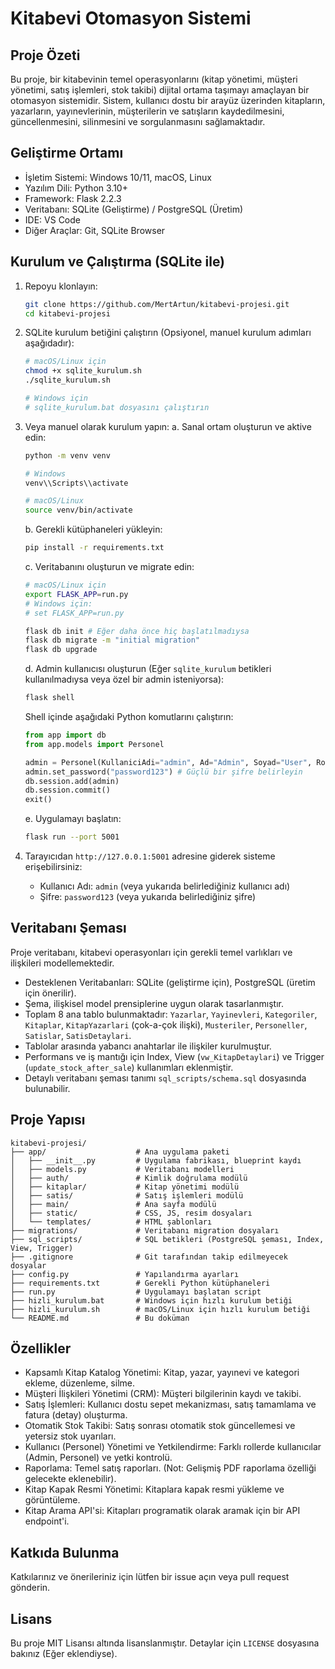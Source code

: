 # Kitabevi Otomasyon Sistemi

## Proje Özeti
Bu proje, bir kitabevinin temel operasyonlarını (kitap yönetimi, müşteri yönetimi, satış işlemleri, stok takibi) dijital ortama taşımayı amaçlayan bir otomasyon sistemidir. Sistem, kullanıcı dostu bir arayüz üzerinden kitapların, yazarların, yayınevlerinin, müşterilerin ve satışların kaydedilmesini, güncellenmesini, silinmesini ve sorgulanmasını sağlamaktadır.

## Geliştirme Ortamı
- İşletim Sistemi: Windows 10/11, macOS, Linux
- Yazılım Dili: Python 3.10+
- Framework: Flask 2.2.3
- Veritabanı: SQLite (Geliştirme) / PostgreSQL (Üretim)
- IDE: VS Code
- Diğer Araçlar: Git, SQLite Browser

## Kurulum ve Çalıştırma (SQLite ile)
1. Repoyu klonlayın:
   ```bash
   git clone https://github.com/MertArtun/kitabevi-projesi.git
   cd kitabevi-projesi
   ```

2. SQLite kurulum betiğini çalıştırın (Opsiyonel, manuel kurulum adımları aşağıdadır):
   ```bash
   # macOS/Linux için
   chmod +x sqlite_kurulum.sh
   ./sqlite_kurulum.sh

   # Windows için
   # sqlite_kurulum.bat dosyasını çalıştırın
   ```

3. Veya manuel olarak kurulum yapın:
   a. Sanal ortam oluşturun ve aktive edin:
      ```bash
      python -m venv venv

      # Windows
      venv\\Scripts\\activate

      # macOS/Linux
      source venv/bin/activate
      ```

   b. Gerekli kütüphaneleri yükleyin:
      ```bash
      pip install -r requirements.txt
      ```

   c. Veritabanını oluşturun ve migrate edin:
      ```bash
      # macOS/Linux için
      export FLASK_APP=run.py
      # Windows için:
      # set FLASK_APP=run.py

      flask db init # Eğer daha önce hiç başlatılmadıysa
      flask db migrate -m "initial migration"
      flask db upgrade
      ```

   d. Admin kullanıcısı oluşturun (Eğer `sqlite_kurulum` betikleri kullanılmadıysa veya özel bir admin isteniyorsa):
      ```bash
      flask shell
      ```
      Shell içinde aşağıdaki Python komutlarını çalıştırın:
      ```python
      from app import db
      from app.models import Personel

      admin = Personel(KullaniciAdi="admin", Ad="Admin", Soyad="User", Rol="Admin")
      admin.set_password("password123") # Güçlü bir şifre belirleyin
      db.session.add(admin)
      db.session.commit()
      exit()
      ```

   e. Uygulamayı başlatın:
      ```bash
      flask run --port 5001
      ```

4. Tarayıcıdan `http://127.0.0.1:5001` adresine giderek sisteme erişebilirsiniz:
   - Kullanıcı Adı: `admin` (veya yukarıda belirlediğiniz kullanıcı adı)
   - Şifre: `password123` (veya yukarıda belirlediğiniz şifre)

## Veritabanı Şeması
Proje veritabanı, kitabevi operasyonları için gerekli temel varlıkları ve ilişkileri modellemektedir.
- Desteklenen Veritabanları: SQLite (geliştirme için), PostgreSQL (üretim için önerilir).
- Şema, ilişkisel model prensiplerine uygun olarak tasarlanmıştır.
- Toplam 8 ana tablo bulunmaktadır: `Yazarlar`, `Yayinevleri`, `Kategoriler`, `Kitaplar`, `KitapYazarlari` (çok-a-çok ilişki), `Musteriler`, `Personeller`, `Satislar`, `SatisDetaylari`.
- Tablolar arasında yabancı anahtarlar ile ilişkiler kurulmuştur.
- Performans ve iş mantığı için Index, View (`vw_KitapDetaylari`) ve Trigger (`update_stock_after_sale`) kullanımları eklenmiştir.
- Detaylı veritabanı şeması tanımı `sql_scripts/schema.sql` dosyasında bulunabilir.

## Proje Yapısı
```
kitabevi-projesi/
├── app/                    # Ana uygulama paketi
│   ├── __init__.py         # Uygulama fabrikası, blueprint kaydı
│   ├── models.py           # Veritabanı modelleri
│   ├── auth/               # Kimlik doğrulama modülü
│   ├── kitaplar/           # Kitap yönetimi modülü
│   ├── satis/              # Satış işlemleri modülü
│   ├── main/               # Ana sayfa modülü
│   ├── static/             # CSS, JS, resim dosyaları
│   └── templates/          # HTML şablonları
├── migrations/             # Veritabanı migration dosyaları
├── sql_scripts/            # SQL betikleri (PostgreSQL şeması, Index, View, Trigger)
├── .gitignore              # Git tarafından takip edilmeyecek dosyalar
├── config.py               # Yapılandırma ayarları
├── requirements.txt        # Gerekli Python kütüphaneleri
├── run.py                  # Uygulamayı başlatan script
├── hizli_kurulum.bat       # Windows için hızlı kurulum betiği
├── hizli_kurulum.sh        # macOS/Linux için hızlı kurulum betiği
└── README.md               # Bu doküman
```

## Özellikler
- Kapsamlı Kitap Katalog Yönetimi: Kitap, yazar, yayınevi ve kategori ekleme, düzenleme, silme.
- Müşteri İlişkileri Yönetimi (CRM): Müşteri bilgilerinin kaydı ve takibi.
- Satış İşlemleri: Kullanıcı dostu sepet mekanizması, satış tamamlama ve fatura (detay) oluşturma.
- Otomatik Stok Takibi: Satış sonrası otomatik stok güncellemesi ve yetersiz stok uyarıları.
- Kullanıcı (Personel) Yönetimi ve Yetkilendirme: Farklı rollerde kullanıcılar (Admin, Personel) ve yetki kontrolü.
- Raporlama: Temel satış raporları. (Not: Gelişmiş PDF raporlama özelliği gelecekte eklenebilir).
- Kitap Kapak Resmi Yönetimi: Kitaplara kapak resmi yükleme ve görüntüleme.
- Kitap Arama API'si: Kitapları programatik olarak aramak için bir API endpoint'i.

## Katkıda Bulunma
Katkılarınız ve önerileriniz için lütfen bir issue açın veya pull request gönderin.

## Lisans
Bu proje MIT Lisansı altında lisanslanmıştır. Detaylar için `LICENSE` dosyasına bakınız (Eğer eklendiyse).